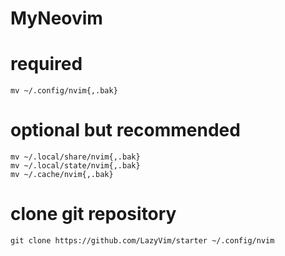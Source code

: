# MyNeovim
# required
```
mv ~/.config/nvim{,.bak}
```

# optional but recommended
```
mv ~/.local/share/nvim{,.bak}
mv ~/.local/state/nvim{,.bak}
mv ~/.cache/nvim{,.bak}
```
# clone git repository

```
git clone https://github.com/LazyVim/starter ~/.config/nvim
```


